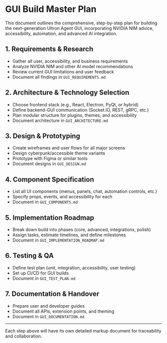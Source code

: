 # GUI Build Master Plan

This document outlines the comprehensive, step-by-step plan for building the next-generation Ultron Agent GUI, incorporating NVIDIA NIM advice, accessibility, automation, and advanced AI integration.

## 1. Requirements & Research
- Gather all user, accessibility, and business requirements
- Analyze NVIDIA NIM and other AI model recommendations
- Review current GUI limitations and user feedback
- Document all findings in `GUI_REQUIREMENTS.md`

## 2. Architecture & Technology Selection
- Choose frontend stack (e.g., React, Electron, PyQt, or hybrid)
- Define backend-GUI communication (Socket.IO, REST, gRPC, etc.)
- Plan modular structure for plugins, themes, and accessibility
- Document architecture in `GUI_ARCHITECTURE.md`

## 3. Design & Prototyping
- Create wireframes and user flows for all major screens
- Design cyberpunk/accessible theme variants
- Prototype with Figma or similar tools
- Document designs in `GUI_DESIGN.md`

## 4. Component Specification
- List all UI components (menus, panels, chat, automation controls, etc.)
- Specify props, events, and accessibility for each
- Document in `GUI_COMPONENTS.md`

## 5. Implementation Roadmap
- Break down build into phases (core, advanced, integrations, polish)
- Assign tasks, estimate timelines, and define milestones
- Document in `GUI_IMPLEMENTATION_ROADMAP.md`

## 6. Testing & QA
- Define test plan (unit, integration, accessibility, user testing)
- Set up CI/CD for GUI builds
- Document in `GUI_TEST_PLAN.md`

## 7. Documentation & Handover
- Prepare user and developer guides
- Document all APIs, extension points, and theming
- Document in `GUI_DOCUMENTATION.md`

---

Each step above will have its own detailed markup document for traceability and collaboration.

